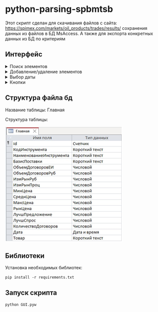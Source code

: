 # python-parsing-spbmtsb

Этот скрипт сделан для скачивания файлов с сайта: https://spimex.com/markets/oil_products/trades/results/ сохранения данных из файлов в БД MsAccess.
А также для экспорта конкретных данных из БД по критериям

## Интерфейс
<details>
<summary>Поиск элементов</summary>
Для поиска элемента введите необходимый текст в поле ввода

![gif](https://github.com/ElerGard/python-parsing-spbmtsb/blob/master/demo/search.gif)
</details>

<details>
<summary>Добавление/удаление элементов</summary>
Выбор и удаление выбранного элемента происходит двойным щелчком лкм

![gif](https://github.com/ElerGard/python-parsing-spbmtsb/blob/master/demo/add_del.gif)
</details>

<details>
<summary>Выбор даты</summary>
![gif](https://github.com/ElerGard/python-parsing-spbmtsb/blob/master/demo/date.gif)
</details>

<details>
<summary>Кнопки</summary>
<details>
<summary>Кнопка сброс</summary>
Кнопка сброс удаляет все выбранные элементы и обнуляет строку поиска

![gif](https://github.com/ElerGard/python-parsing-spbmtsb/blob/master/demo/reset.gif)
</details>

<details>
<summary>Кнопка Обновить базу данных</summary>
Кнопка сброс удаляет все выбранные элементы и обнуляет строку поиска

![gif](https://github.com/ElerGard/python-parsing-spbmtsb/blob/master/demo/db.gif)
</details>

<details>
<summary>Обновить ресурсы</summary>
Кнопка сброс удаляет все выбранные элементы и обнуляет строку поиска

![gif](https://github.com/ElerGard/python-parsing-spbmtsb/blob/master/demo/res.gif)
</details>
<details>
<summary>Кнопка экспорт</summary>
Делается выборка из БД по выбранным критериям и данные записываются в эксель файл с текущей датой и временем в названии

![gif](https://github.com/ElerGard/python-parsing-spbmtsb/blob/master/demo/export.gif)
</details>
</details>

## Структура файла бд

Название таблицы: Главная

Структура таблицы:

![table](https://github.com/ElerGard/python-parsing-spbmtsb/blob/master/demo/Table_structure.jpg)
## Библиотеки

Установка необходимых библиотек:

    pip install -r requirements.txt

## Запуск скрипта

    python GUI.pyw
